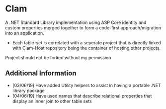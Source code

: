 # Clam
A .NET Standard Library implementation using ASP Core identity and custom properties merged together to form a code-first approach/migration into an application.

- Each table-set is correlated with a seperate project that is directly linked with Clam-Host repository being the container of hosting other projects.

Project should not be forked without my permission

## Additional Information

- [03/06/19] Have added Utility helpers to assist in having a portable .NET library package
- [04/06/19] Have used names that describe relational properties that display an inner join to other table sets
